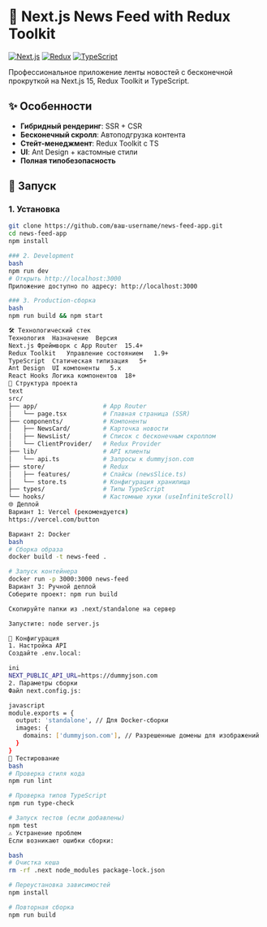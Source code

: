 # 📰 Next.js News Feed with Redux Toolkit

[![Next.js](https://img.shields.io/badge/Next.js-15.4+-000000.svg?logo=next.js)](https://nextjs.org)
[![Redux](https://img.shields.io/badge/Redux_Toolkit-1.9+-764ABC.svg?logo=redux)](https://redux-toolkit.js.org)
[![TypeScript](https://img.shields.io/badge/TypeScript-5+-3178C6.svg?logo=typescript)](https://www.typescriptlang.org)

Профессиональное приложение ленты новостей с бесконечной прокруткой на Next.js 15, Redux Toolkit и TypeScript.

## ✨ Особенности
- **Гибридный рендеринг**: SSR + CSR
- **Бесконечный скролл**: Автоподгрузка контента
- **Стейт-менеджмент**: Redux Toolkit с TS
- **UI**: Ant Design + кастомные стили
- **Полная типобезопасность**

## 🚀 Запуск

### 1. Установка
```bash
git clone https://github.com/ваш-username/news-feed-app.git
cd news-feed-app
npm install

### 2. Development
bash
npm run dev
# Открыть http://localhost:3000
Приложение доступно по адресу: http://localhost:3000

### 3. Production-сборка
bash
npm run build && npm start

🛠 Технологический стек
Технология	Назначение	Версия
Next.js	Фреймворк с App Router	15.4+
Redux Toolkit	Управление состоянием	1.9+
TypeScript	Статическая типизация	5+
Ant Design	UI компоненты	5.x
React Hooks	Логика компонентов	18+
📂 Структура проекта
text
src/
├── app/                  # App Router
│   └── page.tsx          # Главная страница (SSR)
├── components/           # Компоненты
│   ├── NewsCard/         # Карточка новости
│   ├── NewsList/         # Список с бесконечным скроллом
│   └── ClientProvider/   # Redux Provider
├── lib/                  # API клиенты
│   └── api.ts            # Запросы к dummyjson.com
├── store/                # Redux
│   ├── features/         # Слайсы (newsSlice.ts)
│   └── store.ts          # Конфигурация хранилища
├── types/                # Типы TypeScript
└── hooks/                # Кастомные хуки (useInfiniteScroll)
🌐 Деплой
Вариант 1: Vercel (рекомендуется)
https://vercel.com/button

Вариант 2: Docker
bash
# Сборка образа
docker build -t news-feed .

# Запуск контейнера
docker run -p 3000:3000 news-feed
Вариант 3: Ручной деплой
Соберите проект: npm run build

Скопируйте папки из .next/standalone на сервер

Запустите: node server.js

🔧 Конфигурация
1. Настройка API
Создайте .env.local:

ini
NEXT_PUBLIC_API_URL=https://dummyjson.com
2. Параметры сборки
Файл next.config.js:

javascript
module.exports = {
  output: 'standalone', // Для Docker-сборки
  images: {
    domains: ['dummyjson.com'], // Разрешенные домены для изображений
  }
}
🧪 Тестирование
bash
# Проверка стиля кода
npm run lint

# Проверка типов TypeScript
npm run type-check

# Запуск тестов (если добавлены)
npm test
⚠️ Устранение проблем
Если возникают ошибки сборки:

bash
# Очистка кеша
rm -rf .next node_modules package-lock.json

# Переустановка зависимостей
npm install

# Повторная сборка
npm run build
